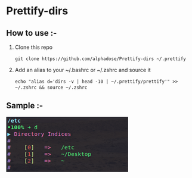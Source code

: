 # Prettify-dirs

## How to use :-

1. Clone this repo 

    ```
    git clone https://github.com/alphadose/Prettify-dirs ~/.prettify
    ```

2. Add an alias to your ~/.bashrc or ~/.zshrc and source it

    ```
    echo "alias d='dirs -v | head -10 | ~/.prettify/prettify'" >> ~/.zshrc && source ~/.zshrc
    ```

## Sample :-

![](sample.png)
